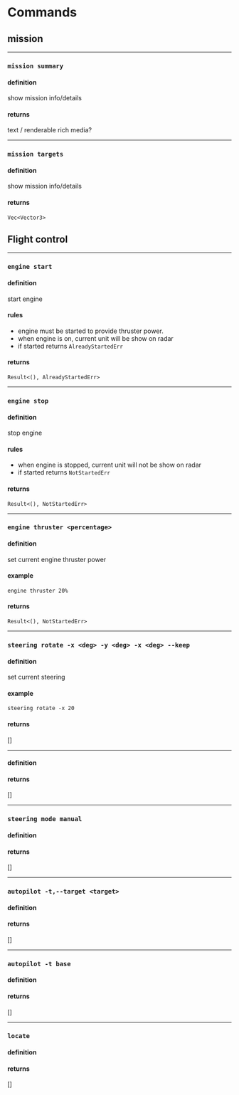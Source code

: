 # Commands

## mission

---

### `mission summary`

#### definition

show mission info/details

#### returns

text / renderable rich media?

---

### `mission targets`

#### definition

show mission info/details

#### returns

`Vec<Vector3>`

## Flight control

---

### `engine start`

#### definition

start engine

#### rules

- engine must be started to provide thruster power.
- when engine is on, current unit will be show on radar
- if started returns `AlreadyStartedErr`

#### returns

`Result<(), AlreadyStartedErr>`

---

### `engine stop`

#### definition

stop engine

#### rules

- when engine is stopped, current unit will not be show on radar
- if started returns `NotStartedErr`

#### returns

`Result<(), NotStartedErr>`

---

### `engine thruster <percentage>`

#### definition

set current engine thruster power

#### example

`engine thruster 20%`

#### returns

`Result<(), NotStartedErr>`

---

### `steering rotate -x <deg> -y <deg> -x <deg> --keep`

#### definition

set current steering

#### example

`steering rotate -x 20`

#### returns

[]

---


#### definition
#### returns

[]

---

### `steering mode manual`

#### definition
#### returns

[]

---

### `autopilot -t,--target <target>`

#### definition
#### returns

[]

---

### `autopilot -t base`

#### definition
#### returns

[]

---

### `locate`

#### definition
#### returns

[]

